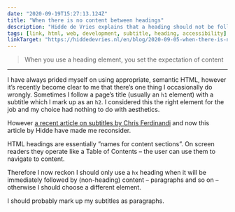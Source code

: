```yaml
---
date: "2020-09-19T15:27:13.124Z"
title: "When there is no content between headings"
description: "Hidde de Vries explains that a heading should not be followed by another heading without content in between"
tags: [link, html, web, development, subtitle, heading, accessibility]
linkTarget: "https://hiddedevries.nl/en/blog/2020-09-05-when-there-is-no-content-between-headings"
---
```

> When you use a heading element, you set the expectation of content
---

I have always prided myself on using appropriate, semantic HTML, however it’s recently become clear to me that there’s one thing I occasionally do wrongly. 
Sometimes I follow a page’s title (usually an `h1` element) with a subtitle which I mark up as an `h2`. I considered this the right element for the job and my choice had nothing to do with aesthetics. 

However [a recent article on subtitles by Chris Ferdinandi](https://fuzzylogic.me/posts/2020-08-02-how-to-create-accessible-subtitles-on-go-make-things/) and now this article by Hidde have made me reconsider. 

HTML headings are essentially ”names for content sections”. On screen readers they operate like a Table of Contents – the user can use them to navigate to content.

Therefore I now reckon I should only use a `hx` heading when it will be immediately followed by (non-heading) content – paragraphs and so on – otherwise I should choose a different element. 

I should probably mark up my subtitles as paragraphs.
